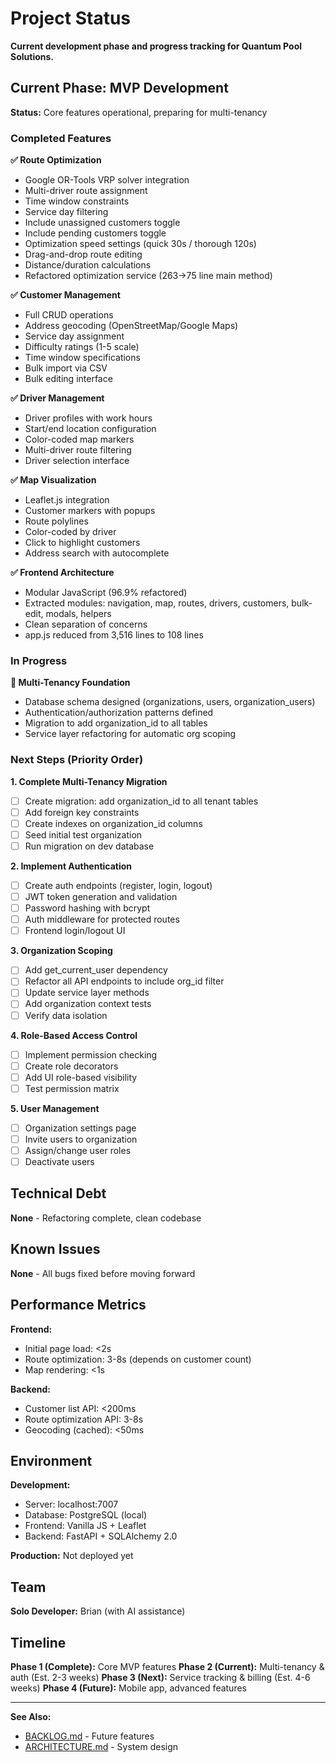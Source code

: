 # Project Status

**Current development phase and progress tracking for Quantum Pool Solutions.**

## Current Phase: MVP Development

**Status:** Core features operational, preparing for multi-tenancy

### Completed Features

**✅ Route Optimization**
- Google OR-Tools VRP solver integration
- Multi-driver route assignment
- Time window constraints
- Service day filtering
- Include unassigned customers toggle
- Include pending customers toggle
- Optimization speed settings (quick 30s / thorough 120s)
- Drag-and-drop route editing
- Distance/duration calculations
- Refactored optimization service (263→75 line main method)

**✅ Customer Management**
- Full CRUD operations
- Address geocoding (OpenStreetMap/Google Maps)
- Service day assignment
- Difficulty ratings (1-5 scale)
- Time window specifications
- Bulk import via CSV
- Bulk editing interface

**✅ Driver Management**
- Driver profiles with work hours
- Start/end location configuration
- Color-coded map markers
- Multi-driver route filtering
- Driver selection interface

**✅ Map Visualization**
- Leaflet.js integration
- Customer markers with popups
- Route polylines
- Color-coded by driver
- Click to highlight customers
- Address search with autocomplete

**✅ Frontend Architecture**
- Modular JavaScript (96.9% refactored)
- Extracted modules: navigation, map, routes, drivers, customers, bulk-edit, modals, helpers
- Clean separation of concerns
- app.js reduced from 3,516 lines to 108 lines

### In Progress

**🔄 Multi-Tenancy Foundation**
- Database schema designed (organizations, users, organization_users)
- Authentication/authorization patterns defined
- Migration to add organization_id to all tables
- Service layer refactoring for automatic org scoping

### Next Steps (Priority Order)

**1. Complete Multi-Tenancy Migration**
- [ ] Create migration: add organization_id to all tenant tables
- [ ] Add foreign key constraints
- [ ] Create indexes on organization_id columns
- [ ] Seed initial test organization
- [ ] Run migration on dev database

**2. Implement Authentication**
- [ ] Create auth endpoints (register, login, logout)
- [ ] JWT token generation and validation
- [ ] Password hashing with bcrypt
- [ ] Auth middleware for protected routes
- [ ] Frontend login/logout UI

**3. Organization Scoping**
- [ ] Add get_current_user dependency
- [ ] Refactor all API endpoints to include org_id filter
- [ ] Update service layer methods
- [ ] Add organization context tests
- [ ] Verify data isolation

**4. Role-Based Access Control**
- [ ] Implement permission checking
- [ ] Create role decorators
- [ ] Add UI role-based visibility
- [ ] Test permission matrix

**5. User Management**
- [ ] Organization settings page
- [ ] Invite users to organization
- [ ] Assign/change user roles
- [ ] Deactivate users

## Technical Debt

**None** - Refactoring complete, clean codebase

## Known Issues

**None** - All bugs fixed before moving forward

## Performance Metrics

**Frontend:**
- Initial page load: <2s
- Route optimization: 3-8s (depends on customer count)
- Map rendering: <1s

**Backend:**
- Customer list API: <200ms
- Route optimization API: 3-8s
- Geocoding (cached): <50ms

## Environment

**Development:**
- Server: localhost:7007
- Database: PostgreSQL (local)
- Frontend: Vanilla JS + Leaflet
- Backend: FastAPI + SQLAlchemy 2.0

**Production:** Not deployed yet

## Team

**Solo Developer:** Brian (with AI assistance)

## Timeline

**Phase 1 (Complete):** Core MVP features
**Phase 2 (Current):** Multi-tenancy & auth (Est. 2-3 weeks)
**Phase 3 (Next):** Service tracking & billing (Est. 4-6 weeks)
**Phase 4 (Future):** Mobile app, advanced features

---

**See Also:**
- [BACKLOG.md](BACKLOG.md) - Future features
- [ARCHITECTURE.md](ARCHITECTURE.md) - System design
